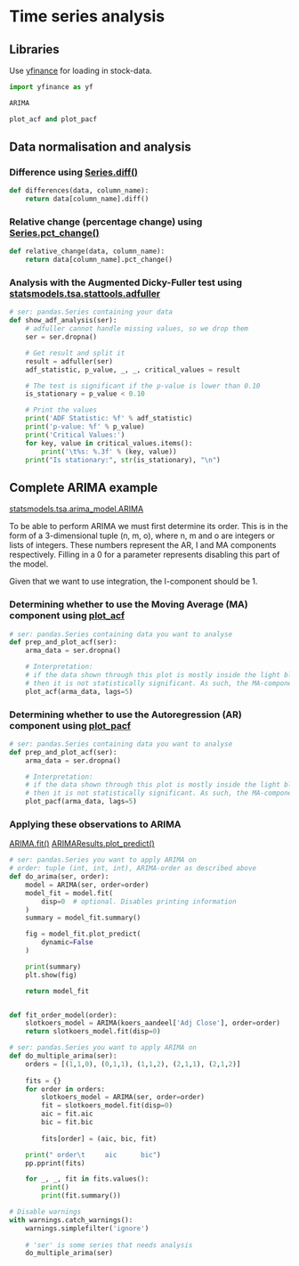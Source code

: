 # Time series analysis

## Libraries

Use [yfinance](https://pypi.org/project/yfinance/) for loading in stock-data.

```python
import yfinance as yf
```

```python
ARIMA
```

```python
plot_acf and plot_pacf
```

## Data normalisation and analysis

### Difference using [Series.diff()](https://pandas.pydata.org/pandas-docs/stable/reference/api/pandas.Series.diff.html)

```python
def differences(data, column_name):
    return data[column_name].diff()
```

### Relative change (percentage change) using [Series.pct_change()](https://pandas.pydata.org/pandas-docs/stable/reference/api/pandas.Series.pct_change.html)

```python
def relative_change(data, column_name):
    return data[column_name].pct_change()
```

### Analysis with the Augmented Dicky-Fuller test using [statsmodels.tsa.stattools.adfuller](https://www.statsmodels.org/stable/generated/statsmodels.tsa.stattools.adfuller.html)

```python
# ser: pandas.Series containing your data 
def show_adf_analysis(ser):
    # adfuller cannot handle missing values, so we drop them
    ser = ser.dropna()

    # Get result and split it
    result = adfuller(ser)
    adf_statistic, p_value, _, _, critical_values = result

    # The test is significant if the p-value is lower than 0.10
    is_stationary = p_value < 0.10

    # Print the values
    print('ADF Statistic: %f' % adf_statistic)
    print('p-value: %f' % p_value)
    print('Critical Values:')
    for key, value in critical_values.items():
        print('\t%s: %.3f' % (key, value))
    print("Is stationary:", str(is_stationary), "\n")
```

## Complete ARIMA example

[statsmodels.tsa.arima_model.ARIMA](https://www.statsmodels.org/stable/generated/statsmodels.tsa.arima_model.ARIMA.html)

To be able to perform ARIMA we must first determine its order. This is in the form of a 3-dimensional tuple (n, m, o),
where n, m and o are integers or lists of integers. These numbers represent the AR, I and MA components respectively.
Filling in a 0 for a parameter represents disabling this part of the model.

Given that we want to use integration, the I-component should be 1.

### Determining whether to use the Moving Average (MA) component using [plot_acf]()

```python
# ser: pandas.Series containing data you want to analyse
def prep_and_plot_acf(ser):
    arma_data = ser.dropna()

    # Interpretation: 
    # if the data shown through this plot is mostly inside the light blue uncertainty area, 
    # then it is not statistically significant. As such, the MA-component can be disabled (set to 0)
    plot_acf(arma_data, lags=5)
```

### Determining whether to use the Autoregression (AR) component using [plot_pacf]()

```python
# ser: pandas.Series containing data you want to analyse
def prep_and_plot_acf(ser):
    arma_data = ser.dropna()

    # Interpretation: 
    # if the data shown through this plot is mostly inside the light blue uncertainty area, 
    # then it is not statistically significant. As such, the MA-component can be disabled (set to 0)
    plot_pacf(arma_data, lags=5)
```

### Applying these observations to ARIMA

[ARIMA.fit()](https://www.statsmodels.org/stable/generated/statsmodels.tsa.arima_model.ARIMA.fit.html)
[ARIMAResults.plot_predict()](https://www.statsmodels.org/stable/generated/statsmodels.tsa.arima_model.ARIMAResults.plot_predict.html)

```python
# ser: pandas.Series you want to apply ARIMA on
# order: tuple (int, int, int), ARIMA-order as described above
def do_arima(ser, order):
    model = ARIMA(ser, order=order)
    model_fit = model.fit(
        disp=0  # optional. Disables printing information
    )
    summary = model_fit.summary()

    fig = model_fit.plot_predict(
        dynamic=False
    )

    print(summary)
    plt.show(fig)

    return model_fit


def fit_order_model(order):
    slotkoers_model = ARIMA(koers_aandeel['Adj Close'], order=order)
    return slotkoers_model.fit(disp=0)

# ser: pandas.Series you want to apply ARIMA on
def do_multiple_arima(ser):
    orders = [(1,1,0), (0,1,1), (1,1,2), (2,1,1), (2,1,2)]
    
    fits = {}
    for order in orders:
        slotkoers_model = ARIMA(ser, order=order)
        fit = slotkoers_model.fit(disp=0)
        aic = fit.aic
        bic = fit.bic
        
        fits[order] = (aic, bic, fit)

    print(" order\t     aic      bic")
    pp.pprint(fits)

    for _, _, fit in fits.values():
        print()
        print(fit.summary())

# Disable warnings
with warnings.catch_warnings():
    warnings.simplefilter('ignore')
    
    # 'ser' is some series that needs analysis
    do_multiple_arima(ser)
```

